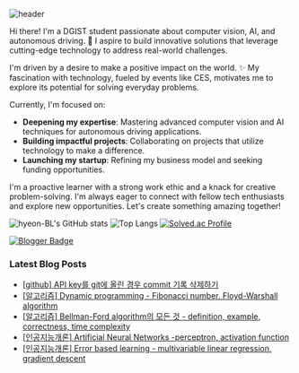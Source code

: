 ![header](https://capsule-render.vercel.app/api?type=wave&color=auto&height=300&section=header&text=Hyeon's%20Github&fontSize=90)

Hi there! I'm a DGIST student passionate about computer vision, AI, and autonomous driving. 🚗 I aspire to build innovative solutions that leverage cutting-edge technology to address real-world challenges.

I'm driven by a desire to make a positive impact on the world. ✨ My fascination with technology, fueled by events like CES, motivates me to explore its potential for solving everyday problems.

Currently, I'm focused on:

 - **Deepening my expertise**: Mastering advanced computer vision and AI techniques for autonomous driving applications.
 - **Building impactful projects**: Collaborating on projects that utilize technology to make a difference.
 - **Launching my startup**: Refining my business model and seeking funding opportunities.

I'm a proactive learner with a strong work ethic and a knack for creative problem-solving.  I'm always eager to connect with fellow tech enthusiasts and explore new opportunities. Let's create something amazing together!


![hyeon-BL's GitHub stats](https://github-readme-stats.vercel.app/api?username=hyeon-BL&show_icons=true&theme=radical)
![Top Langs](https://github-readme-stats.vercel.app/api/top-langs/?username=hyeon-BL&layout=compact&hide=Jupyter%20Notebook,CMake)
[![Solved.ac Profile](http://mazassumnida.wtf/api/generate_badge?boj=lhbj1115)](https://solved.ac/lhbj1115)



[![Blogger Badge](https://img.shields.io/badge/Tech%20Blog-555263?style=flat&logoColor=white)](https://hyeondev.blogspot.com/)
### Latest Blog Posts

- [[github] API key를 git에 올린 경우 commit 기록 삭제하기](https://hyeondev.blogspot.com/2024/12/github-api-key-git-commit.html)
- [[알고리즘] Dynamic programming - Fibonacci number, Floyd-Warshall algorithm](https://hyeondev.blogspot.com/2024/11/dynamic-programming-fibonacci-number.html)
- [[알고리즘] Bellman-Ford algorithm의 모든 것 - definition, example, correctness, time complexity](https://hyeondev.blogspot.com/2024/11/bellman-ford-algorithm-definition.html)
- [[인공지능개론] Artificial Neural Networks -perceptron, activation function](https://hyeondev.blogspot.com/2024/11/artificial-neural-networks-perceptron.html)
- [[인공지능개론] Error based learning - multivariable linear regression, gradient descent](https://hyeondev.blogspot.com/2024/11/error-based-learning-multivariable.html)

